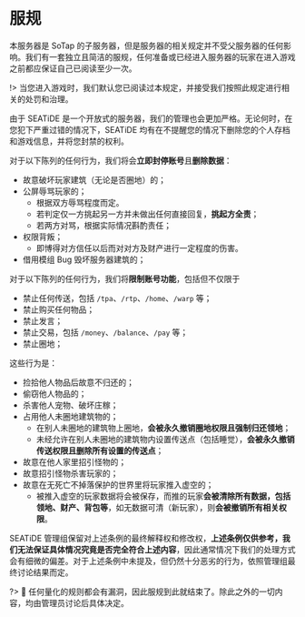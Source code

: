 # 服规

本服务器是 SoTap 的子服务器，但是服务器的相关规定并不受父服务器的任何影响。我们有一套独立且简洁的服规，任何准备或已经进入服务器的玩家在进入游戏之前都应保证自己已阅读至少一次。

!> 当您进入游戏时，我们默认您已阅读过本规定，并接受我们按照此规定进行相关的处罚和治理。

由于 SEATiDE 是一个开放式的服务器，我们的管理也会更加严格。无论何时，在您犯下严重过错的情况下，SEATiDE 均有在不提醒您的情况下删除您的个人存档和游戏信息，并将您封禁的权利。

对于以下陈列的任何行为，我们将会**立即封停账号**且**删除数据**：

- 故意破坏玩家建筑（无论是否圈地）的；
- 公屏辱骂玩家的；
    - 根据双方辱骂程度而定。
    - 若判定仅一方挑起另一方并未做出任何直接回复，**挑起方全责**；
    - 若两方对骂，根据实际情况斟酌责任；
- 权限背叛；
    - 即博得对方信任以后而对对方及财产进行一定程度的伤害。
- 借用模组 Bug 毁坏服务器建筑的；

对于以下陈列的任何行为，我们将**限制账号功能**，包括但不仅限于

- 禁止任何传送，包括 `/tpa`、`/rtp`、`/home`、`/warp` 等；
- 禁止购买任何物品；
- 禁止发言；
- 禁止交易，包括 `/money`、`/balance`、`/pay` 等；
- 禁止圈地；

这些行为是：

- 捡拾他人物品后故意不归还的；
- 偷窃他人物品的；
- 杀害他人宠物、破坏庄稼；
- 占用他人未圈地建筑物的；
    - 在别人未圈地的建筑物上圈地，**会被永久撤销圈地权限且强制归还领地**；
    - 未经允许在别人未圈地的建筑物内设置传送点（包括睡觉），**会被永久撤销传送权限且删除所有设置的传送点**；
- 故意在他人家里招引怪物的；
- 故意招引怪物杀害玩家的；
- 故意在无死亡不掉落保护的世界里将玩家推入虚空的；
    - 被推入虚空的玩家数据将会被保存，而推的玩家**会被清除所有数据，包括领地、财产、背包等**，如无数据可清（新玩家），则**会被撤销所有相关权限**。

SEATiDE 管理组保留对上述条例的最终解释权和修改权，**上述条例仅供参考，我们无法保证具体情况究竟是否完全符合上述内容**，因此通常情况下我们的处理方式会有细微的偏差。对于上述条例中未提及，但仍然十分恶劣的行为，依照管理组最终讨论结果而定。


?> 📜 任何量化的规则都会有漏洞，因此服规到此就结束了。除此之外的一切内容，均由管理员讨论后具体决定。
